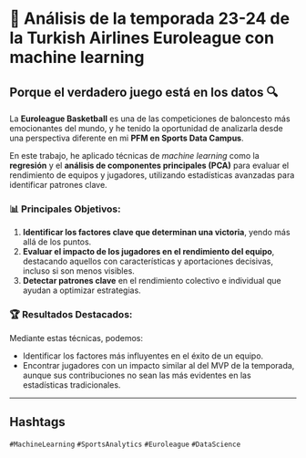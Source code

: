 # 🏀 Análisis de la temporada 23-24 de la Turkish Airlines Euroleague con machine learning

## Porque el verdadero juego está en los datos 🔍

La **Euroleague Basketball** es una de las competiciones de baloncesto más emocionantes del mundo, y he tenido la oportunidad de analizarla desde una perspectiva diferente en mi **PFM en Sports Data Campus**.

En este trabajo, he aplicado técnicas de *machine learning* como la **regresión** y el **análisis de componentes principales (PCA)** para evaluar el rendimiento de equipos y jugadores, utilizando estadísticas avanzadas para identificar patrones clave.

### 📊 Principales Objetivos:
1. **Identificar los factores clave que determinan una victoria**, yendo más allá de los puntos.
2. **Evaluar el impacto de los jugadores en el rendimiento del equipo**, destacando aquellos con características y aportaciones decisivas, incluso si son menos visibles.
3. **Detectar patrones clave** en el rendimiento colectivo e individual que ayudan a optimizar estrategias.

### 🏆 Resultados Destacados:
Mediante estas técnicas, podemos:
- Identificar los factores más influyentes en el éxito de un equipo.
- Encontrar jugadores con un impacto similar al del MVP de la temporada, aunque sus contribuciones no sean las más evidentes en las estadísticas tradicionales.

---

## Hashtags
`#MachineLearning` `#SportsAnalytics` `#Euroleague` `#DataScience`
